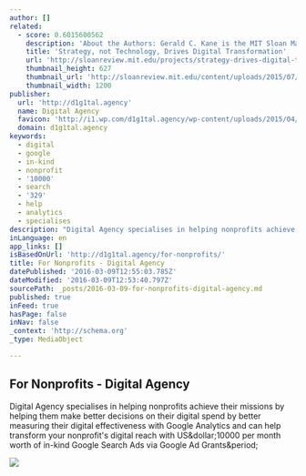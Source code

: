 ```yaml
---
author: []
related:
  - score: 0.6015600562
    description: 'About the Authors: Gerald C. Kane is the MIT Sloan Management Review guest editor for the Digital Transformation Strategy Initiative. Doug Palmer is a principal in the Digital Business and Strategy practice of Deloitte Digital. Anh Nguyen Phillips is a senior manager within Deloitte Services LP, where she leads strategic thought leadership initiatives.'
    title: 'Strategy, not Technology, Drives Digital Transformation'
    url: 'http://sloanreview.mit.edu/projects/strategy-drives-digital-transformation/'
    thumbnail_height: 627
    thumbnail_url: 'http://sloanreview.mit.edu/content/uploads/2015/07/2015DLReport-1200-1200x627.jpg'
    thumbnail_width: 1200
publisher:
  url: 'http://d1g1tal.agency'
  name: Digital Agency
  favicon: 'http://i1.wp.com/d1g1tal.agency/wp-content/uploads/2015/04/cropped-Google-Partner-Badge.png?fit=192%2C192'
  domain: d1g1tal.agency
keywords:
  - digital
  - google
  - in-kind
  - nonprofit
  - '10000'
  - search
  - '329'
  - help
  - analytics
  - specialises
description: "Digital Agency specialises in helping nonprofits achieve their missions by helping them make better decisions on their digital spend by better measuring their digital effectiveness with Google Analytics and can help transform your nonprofit's digital reach with US$10000 per month worth of in-kind Google Search Ads via Google Ad Grants."
inLanguage: en
app_links: []
isBasedOnUrl: 'http://d1g1tal.agency/for-nonprofits/'
title: For Nonprofits - Digital Agency
datePublished: '2016-03-09T12:55:03.785Z'
dateModified: '2016-03-09T12:53:40.797Z'
sourcePath: _posts/2016-03-09-for-nonprofits-digital-agency.md
published: true
inFeed: true
hasPage: false
inNav: false
_context: 'http://schema.org'
_type: MediaObject

---
```

<article style=""><h1>For Nonprofits - Digital Agency</h1><p>Digital Agency specialises in helping nonprofits achieve their missions by helping them make better decisions on their digital spend by better measuring their digital effectiveness with Google Analytics and can help transform your nonprofit's digital reach with US&amp;dollar;10000 per month worth of in-kind Google Search Ads via Google Ad Grants&amp;period;</p><img src="http://d1g1tal.agency/wp-content/uploads/2015/11/2.png" /></article>